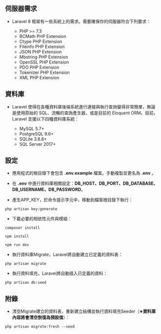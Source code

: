 ## 伺服器需求
* Laravel 8 框架有一些系統上的需求。需要確保你的伺服器符合下列要求：

	* PHP >= 7.3
	* BCMath PHP Extension
	* Ctype PHP Extension
	* Fileinfo PHP Extension
	* JSON PHP Extension
	* Mbstring PHP Extension
	* OpenSSL PHP Extension
	* PDO PHP Extension
	* Tokenizer PHP Extension
	* XML PHP Extension


## 資料庫
* Laravel 使得在各種資料庫後端系統進行連接與執行查詢變得非常簡單，無論是使用原始的 SQL、流暢的查詢產生器，或是目前的 Eloquent ORM。目前，Laravel 支援以下四種資料庫系統：

	* MySQL 5.7+ 
	* PostgreSQL 9.6+ 
	* SQLite 3.8.8+
	* SQL Server 2017+ 


## 設定

* 應用程式的根目錄下會包含 **.env.example** 檔案。手動複製並更名為 **.env** 。

* 在 **.env** 中進行資料庫相關設定：**DB_HOST、DB_PORT、DB_DATABASE、DB_USERNAME、DB_PASSWORD**。

* 產生APP_KEY，於命令提示字元中，移動到檔案根目錄下執行：
```
php artisan key:generate
```

* 下載必要的相依性元件與模組：
```
composer install
```
```
npm install
```
```
npm run dev
```

* 執行資料庫Migrate，Laravel將自動建立已定義的資料表：
```
php artisan migrate
```

* 執行資料填充，Laravel將自動插入已定義的資料：
```
php artisan db:seed
```


## 附錄

* 清空Migrate建立的資料表，重新建立結構並執行資料填充Seeder（<strong>※資料庫內容將會清空恢復為預設值</strong>）：
```
php artisan migrate:fresh --seed
```
